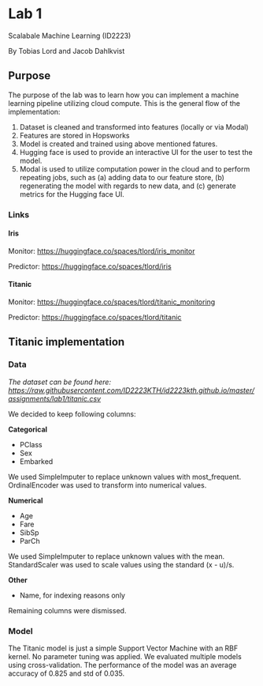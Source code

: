 # Lab 1

Scalabale Machine Learning (ID2223)

By Tobias Lord and Jacob Dahlkvist

## Purpose

The purpose of the lab was to learn how you can implement a machine learning pipeline utilizing cloud compute. This is the general flow of the implementation:

1. Dataset is cleaned and transformed into features (locally or via Modal)
2. Features are stored in Hopsworks
3. Model is created and trained using above mentioned fatures.
4. Hugging face is used to provide an interactive UI for the user to test the model.
5. Modal is used to utilize computation power in the cloud and to perform repeating jobs, such as (a) adding data to our feature store, (b) regenerating the model with regards to new data, and (c) generate metrics for the Hugging face UI.

### Links

#### Iris

Monitor: https://huggingface.co/spaces/tlord/iris_monitor

Predictor: https://huggingface.co/spaces/tlord/iris

#### Titanic

Monitor: https://huggingface.co/spaces/tlord/titanic_monitoring

Predictor: https://huggingface.co/spaces/tlord/titanic

## Titanic implementation

### Data

*The dataset can be found here: https://raw.githubusercontent.com/ID2223KTH/id2223kth.github.io/master/assignments/lab1/titanic.csv*

We decided to keep following columns:

**Categorical**
- PClass
- Sex
- Embarked

We used SimpleImputer to replace unknown values with most_frequent. OrdinalEncoder was used to transform into numerical values.

**Numerical**
- Age
- Fare
- SibSp
- ParCh

We used SimpleImputer to replace unknown values with the mean. StandardScaler was used to scale values using the standard (x - u)/s.

**Other**
- Name, for indexing reasons only

Remaining columns were dismissed.

### Model

The Titanic model is just a simple Support Vector Machine with an RBF kernel. No parameter tuning was applied. We evaluated multiple models using cross-validation. The performance of the model was an average accuracy of 0.825 and std of 0.035.